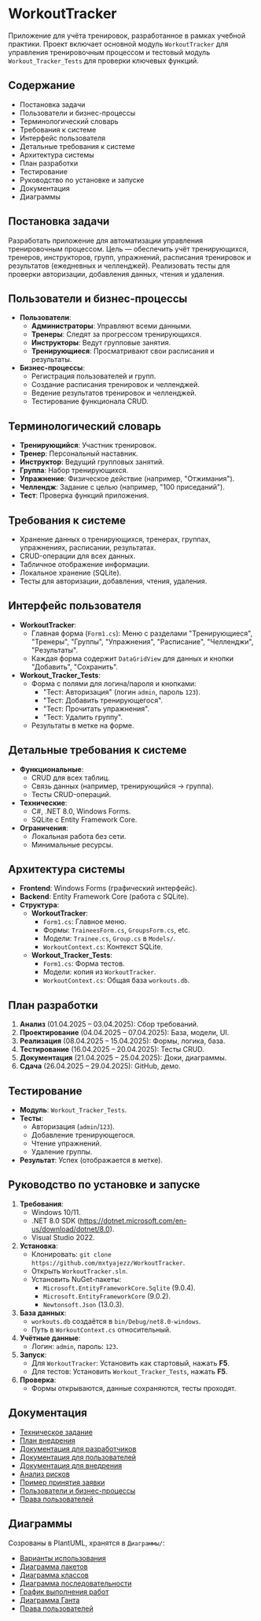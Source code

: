 # WorkoutTracker

Приложение для учёта тренировок, разработанное в рамках учебной практики. Проект включает основной модуль `WorkoutTracker` для управления тренировочным процессом и тестовый модуль `Workout_Tracker_Tests` для проверки ключевых функций.

## Содержание
- Постановка задачи
- Пользователи и бизнес-процессы
- Терминологический словарь
- Требования к системе
- Интерфейс пользователя
- Детальные требования к системе
- Архитектура системы
- План разработки
- Тестирование
- Руководство по установке и запуске
- Документация
- Диаграммы

## Постановка задачи
Разработать приложение для автоматизации управления тренировочным процессом. Цель — обеспечить учёт тренирующихся, тренеров, инструкторов, групп, упражнений, расписания тренировок и результатов (ежедневных и челленджей). Реализовать тесты для проверки авторизации, добавления данных, чтения и удаления.

## Пользователи и бизнес-процессы
- **Пользователи**:
  - **Администраторы**: Управляют всеми данными.
  - **Тренеры**: Следят за прогрессом тренирующихся.
  - **Инструкторы**: Ведут групповые занятия.
  - **Тренирующиеся**: Просматривают свои расписания и результаты.
- **Бизнес-процессы**:
  - Регистрация пользователей и групп.
  - Создание расписания тренировок и челленджей.
  - Ведение результатов тренировок и челленджей.
  - Тестирование функционала CRUD.

## Терминологический словарь
- **Тренирующийся**: Участник тренировок.
- **Тренер**: Персональный наставник.
- **Инструктор**: Ведущий групповых занятий.
- **Группа**: Набор тренирующихся.
- **Упражнение**: Физическое действие (например, "Отжимания").
- **Челлендж**: Задание с целью (например, "100 приседаний").
- **Тест**: Проверка функций приложения.

## Требования к системе
- Хранение данных о тренирующихся, тренерах, группах, упражнениях, расписании, результатах.
- CRUD-операции для всех данных.
- Табличное отображение информации.
- Локальное хранение (SQLite).
- Тесты для авторизации, добавления, чтения, удаления.

## Интерфейс пользователя
- **WorkoutTracker**:
  - Главная форма (`Form1.cs`): Меню с разделами "Тренирующиеся", "Тренеры", "Группы", "Упражнения", "Расписание", "Челленджи", "Результаты".
  - Каждая форма содержит `DataGridView` для данных и кнопки "Добавить", "Сохранить".
- **Workout_Tracker_Tests**:
  - Форма с полями для логина/пароля и кнопками:
    - "Тест: Авторизация" (логин `admin`, пароль `123`).
    - "Тест: Добавить тренирующегося".
    - "Тест: Прочитать упражнения".
    - "Тест: Удалить группу".
  - Результаты в метке на форме.

## Детальные требования к системе
- **Функциональные**:
  - CRUD для всех таблиц.
  - Связь данных (например, тренирующийся → группа).
  - Тесты CRUD-операций.
- **Технические**:
  - C#, .NET 8.0, Windows Forms.
  - SQLite с Entity Framework Core.
- **Ограничения**:
  - Локальная работа без сети.
  - Минимальные ресурсы.

## Архитектура системы
- **Frontend**: Windows Forms (графический интерфейс).
- **Backend**: Entity Framework Core (работа с SQLite).
- **Структура**:
  - **WorkoutTracker**:
    - `Form1.cs`: Главное меню.
    - Формы: `TraineesForm.cs`, `GroupsForm.cs`, etc.
    - Модели: `Trainee.cs`, `Group.cs` в `Models/`.
    - `WorkoutContext.cs`: Контекст SQLite.
  - **Workout_Tracker_Tests**:
    - `Form1.cs`: Форма тестов.
    - Модели: копия из `WorkoutTracker`.
    - `WorkoutContext.cs`: Общая база `workouts.db`.

## План разработки
1. **Анализ** (01.04.2025 – 03.04.2025): Сбор требований.
2. **Проектирование** (04.04.2025 – 07.04.2025): База, модели, UI.
3. **Реализация** (08.04.2025 – 15.04.2025): Формы, логика, база.
4. **Тестирование** (16.04.2025 – 20.04.2025): Тесты CRUD.
5. **Документация** (21.04.2025 – 25.04.2025): Доки, диаграммы.
6. **Сдача** (26.04.2025 – 29.04.2025): GitHub, демо.

## Тестирование
- **Модуль**: `Workout_Tracker_Tests`.
- **Тесты**:
  - Авторизация (`admin`/`123`).
  - Добавление тренирующегося.
  - Чтение упражнений.
  - Удаление группы.
- **Результат**: Успех (отображается в метке).

## Руководство по установке и запуске
1. **Требования**:
   - Windows 10/11.
   - .NET 8.0 SDK (https://dotnet.microsoft.com/en-us/download/dotnet/8.0).
   - Visual Studio 2022.
2. **Установка**:
   - Клонировать: `git clone https://github.com/mxtyajezz/WorkoutTracker`.
   - Открыть `WorkoutTracker.sln`.
   - Установить NuGet-пакеты:
     - `Microsoft.EntityFrameworkCore.Sqlite` (9.0.4).
     - `Microsoft.EntityFrameworkCore` (9.0.2).
     - `Newtonsoft.Json` (13.0.3).
3. **База данных**:
   - `workouts.db` создаётся в `bin/Debug/net8.0-windows`.
   - Путь в `WorkoutContext.cs` относительный.
4. **Учётные данные**:
   - Логин: `admin`, пароль: `123`.
5. **Запуск**:
   - Для `WorkoutTracker`: Установить как стартовый, нажать **F5**.
   - Для тестов: Установить `Workout_Tracker_Tests`, нажать **F5**.
6. **Проверка**:
   - Формы открываются, данные сохраняются, тесты проходят.

## Документация
- [Техническое задание](docs/ТЗ.md)
- [План внедрения](docs/План_внедрения.md)
- [Документация для разработчиков](docs/Документация_для_разработчиков.md)
- [Документация для пользователей](docs/Документация_для_пользователей.md)
- [Документация для внедрения](docs/Документация_для_внедрения.md)
- [Анализ рисков](docs/Анализ_рисков.md)
- [Пример принятия заявки](docs/Пример_принятия_заявки.md)
- [Пользователи и бизнес-процессы](docs/Пользователи_и_бизнес-процессы.md)
- [Права пользователей](docs/Права_Пользователей.md)

## Диаграммы
Созрованы в PlantUML, хранятся в `Диаграммы/`:
- [Варианты использования](Диаграммы/WorkoutTracker_UseCase.png)
- [Диаграмма пакетов](Диаграммы/WorkoutTracker_Packages.png)
- [Диаграмма классов](Диаграммы/WorkoutTracker_Classes.png)
- [Диаграмма последовательности](Диаграммы/WorkoutTracker_Sequence.png)
- [График выполнения работ](Диаграммы/График_Выполнения_Работ.jpg)
- [Диаграмма Ганта](Диаграммы/Диаграмма_Ганта.jpg)
- [Права пользователей](Диаграммы/Права_Пользователей.jpg)

